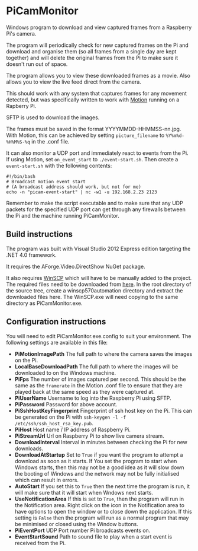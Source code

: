 # PiCamMonitor
Windows program to download and view captured frames from a Raspberry Pi's camera.

The program will periodically check for new captured frames on the Pi and download and organise them (so all frames from a single day are kept together) and will delete the original frames from the Pi to make sure it doesn't run out of space.

The program allows you to view these downloaded frames as a movie.
Also allows you to view the live feed direct from the camera.

This should work with any system that captures frames for any movement detected, but was specifically written to work with [Motion](http://www.lavrsen.dk/foswiki/bin/view/Motion/WebHome) running on a Rapberry Pi.

SFTP is used to download the images.

The frames must be saved in the format YYYYMMDD-HHMMSS-nn.jpg.  With Motion, this can be achieved by setting `picture_filename` to `%Y%m%d-%H%M%S-%q` in the .conf file.

It can also monitor a UDP port and immediately react to events from the Pi.
If using Motion, set `on_event_start` to `./event-start.sh`.
Then create a `event-start.sh` with the following contents:
```
#!/bin/bash
# Broadcast motion event start
# (A broadcast address should work, but not for me)
echo -n "picam-event-start" | nc -w1 -u 192.168.2.23 2123
```
Remember to make the script executable and to make sure that any UDP packets for the specified UDP port can get through any firewalls between the Pi and the machine running PiCamMonitor.

## Build instructions
The program was built with Visual Studio 2012 Express edition targeting the .NET 4.0 framework.

It requires the AForge.Video.DirectShow NuGet package.

It also requires [WinSCP](http://winscp.net/eng/index.php) which will have to be manually added to the project.
The required files need to be downloaded from [here](http://winscp.net/download/winscp570automation.zip).
In the root directory of the source tree, create a winscp570automation directory and extract the downloaded files here.
The WinSCP.exe will need copying to the same directory as PiCamMonitor.exe.

## Configuration instructions
You will need to edit PiCamMonitor.exe.config to suit your environment. The following settings are available in this file:

* **PiMotionImagePath** The full path to where the camera saves the images on the Pi.
* **LocalBaseDownloadPath** The full path to where the images will be downloaded to on the Windows machine. 
* **PiFps** The number of images captured per second.  This should be the same as the `framerate` in the Motion .conf file to ensure that they are played back at the same speed as they were captured at.
* **PiUserName** Username to log into the Raspberry Pi using SFTP.
* **PiPassword** Password for above account.
* **PiSshHostKeyFingerprint** Fingerprint of ssh host key on the Pi.  This can be generated on the Pi with `ssh-keygen -l -f /etc/ssh/ssh_host_rsa_key.pub`.
* **PiHost** Host name / IP address of Raspberry Pi.
* **PiStreamUrl** Url on Raspberry Pi to show live camera stream.
* **DownloadInterval** Interval in minutes between checking the Pi for new downloads.
* **DownloadAtStartup** Set to `True` if you want the program to attempt a download as soon as it starts.  If You set the program to start when Windows starts, then this may not be a good idea as it will slow down the booting of Windows and the network may not be fully initialised which can result in errors.
* **AutoStart** If you set this to `True` then the next time the program is run, it will make sure that it will start when Wndows next starts.
* **UseNotificationArea** If this is set to `True`, then the program will run in the Notification area.  Right click on the icon in the Notification area to have options to open the window or to close down the application.  If this setting is `False` then the program will run as a normal program that may be minimised or closed using the Window buttons.
* **PiEventPort** UDP Port number Pi broadcasts events on.
* **EventStartSound** Path to sound file to play when a start event is received from the Pi. 


